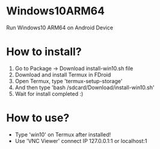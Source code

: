 # Windows10ARM64
Run Windows10 ARM64 on Android Device
# How to install?
1. Go to Package -> Download install-win10.sh file
2. Download and install Termux in FDroid
3. Open Termux, type 'termux-setup-storage'
4. And then type 'bash /sdcard/Download/install-win10.sh'
5. Wait for install completed :)
# How to use?
- Type 'win10' on Termux after installed!
- Use 'VNC Viewer' connect IP 127.0.0.1:1 or localhost:1


